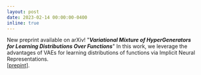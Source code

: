 ```yaml
---
layout: post
date: 2023-02-14 00:00:00-0400
inline: true
---
```


New preprint available on arXiv! "<b><i>Variational Mixture of HyperGenerators for Learning Distributions Over Functions</i></b>" 
In this work, we leverage the advantages of VAEs for learning distributions of functions via Implicit Neural Representations.<br>
<a href="https://arxiv.org/abs/2302.06223">[prepint]</a>. 